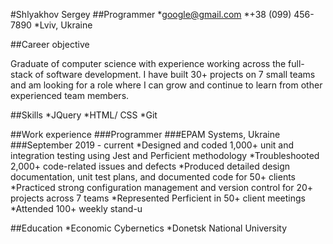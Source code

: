 #Shlyakhov Sergey
##Programmer
*google@gmail.com
*+38 (099) 456-7890
*Lviv, Ukraine

##Career objective

Graduate of computer science with experience working across the
full-stack of software development. I have built 30+ projects on 7
small teams and am looking for a role where I can grow
and continue to learn from other experienced team members.

##Skills
*JQuery
*HTML/ CSS
*Git

##Work experience
###Programmer
###EPAM Systems, Ukraine
###September 2019 - current
*Designed and coded 1,000+ unit and integration testing using
Jest and Perficient methodology
*Troubleshooted 2,000+ code-related issues and defects
*Produced detailed design documentation, unit test plans, and
documented code for 50+ clients
*Practiced strong configuration management and version control
for 20+ projects across 7 teams
*Represented Perficient in 50+ client meetings
*Attended 100+ weekly stand-u

##Education
*Economic Cybernetics
*Donetsk National University